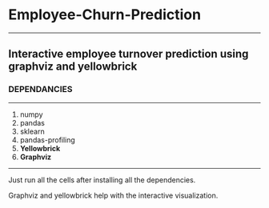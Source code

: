 # Employee-Churn-Prediction
---
## Interactive employee turnover prediction using graphviz and yellowbrick


### DEPENDANCIES
---

1. numpy
2. pandas
3. sklearn
4. pandas-profiling
5. **Yellowbrick**
6. **Graphviz**
---
Just run all the cells after installing all the dependencies.

Graphviz and yellowbrick help with the interactive visualization.

